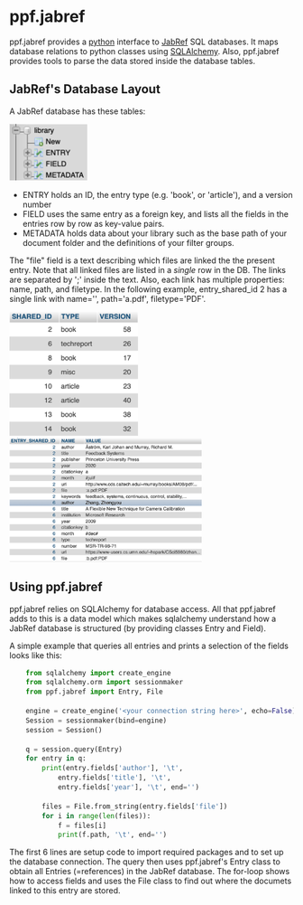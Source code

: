 # ppf.jabref

ppf.jabref provides a [python](https://www.python.org) interface to
[JabRef](https://www.jabref.org) SQL databases. It maps database relations
to python classes using [SQLAlchemy](https://www.sqlalchemy.org).
Also, ppf.jabref provides tools to parse the data stored inside the 
database tables.

## JabRef's Database Layout

A JabRef database has these tables:

<img alt="tables in JabRef DB" src="imgs/tables.png" height="100">

* ENTRY holds an ID, the entry type (e.g. 'book', or 'article'), and
  a version number
* FIELD uses the same entry as a foreign key, and lists all the fields
  in the entries row by row as key-value pairs.
* METADATA holds data about your library such as the base path of your 
  document folder and the definitions of your filter groups.

The "file" field is a text describing which files are linked the the present
entry. Note that all linked files are listed in a _single_ row in the DB.
The links are separated by ';' inside the text. Also, each link has multiple
properties: name, path, and filetype. In the following example,
entry_shared_id 2 has a single link with name='', path='a.pdf',
filetype='PDF'.

<img alt="Excerpt from ENTRY table" src="imgs/entry_table.png" height="220">
<img alt="Excerpt from FIELD table" src="imgs/field_table.png" height="220">

## Using ppf.jabref

ppf.jabref relies on SQLAlchemy for database access. All that ppf.jabref
adds to this is a data model which makes sqlalchemy understand how a 
JabRef database is structured (by providing classes Entry and Field).

A simple example that queries all entries and prints a selection of
the fields looks like this:

```python
    from sqlalchemy import create_engine
    from sqlalchemy.orm import sessionmaker
    from ppf.jabref import Entry, File

    engine = create_engine('<your connection string here>', echo=False)
    Session = sessionmaker(bind=engine)
    session = Session()

    q = session.query(Entry)
    for entry in q:
        print(entry.fields['author'], '\t',
            entry.fields['title'], '\t',
            entry.fields['year'], '\t', end='')

        files = File.from_string(entry.fields['file'])
        for i in range(len(files)):
            f = files[i]
            print(f.path, '\t', end='')
```

The first 6 lines are setup code to import required packages and to set up
the database connection. The query then uses ppf.jabref's Entry class to
obtain all Entries (=references) in the JabRef database. The for-loop
shows how to access fields and uses the File class to find out where the
documets linked to this entry are stored.
